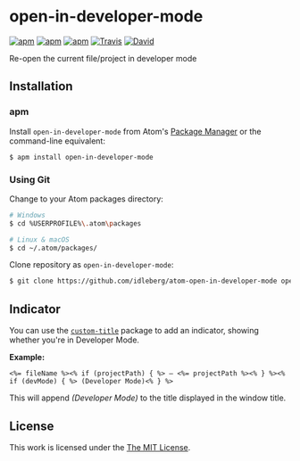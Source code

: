 # open-in-developer-mode

[![apm](https://img.shields.io/apm/l/open-in-developer-mode.svg?style=flat-square)](https://atom.io/packages/open-in-developer-mode)
[![apm](https://img.shields.io/apm/v/open-in-developer-mode.svg?style=flat-square)](https://atom.io/packages/open-in-developer-mode)
[![apm](https://img.shields.io/apm/dm/open-in-developer-mode.svg?style=flat-square)](https://atom.io/packages/open-in-developer-mode)
[![Travis](https://img.shields.io/travis/idleberg/atom-open-in-developer-mode.svg?style=flat-square)](https://travis-ci.org/idleberg/atom-open-in-developer-mode)
[![David](https://img.shields.io/david/dev/idleberg/atom-open-in-developer-mode.svg?style=flat-square)](https://david-dm.org/idleberg/atom-open-in-developer-mode?type=dev)

Re-open the current file/project in developer mode

## Installation

### apm

Install `open-in-developer-mode` from Atom's [Package Manager](http://flight-manual.atom.io/using-atom/sections/atom-packages/) or the command-line equivalent:

`$ apm install open-in-developer-mode`

### Using Git

Change to your Atom packages directory:

```bash
# Windows
$ cd %USERPROFILE%\.atom\packages

# Linux & macOS
$ cd ~/.atom/packages/
```

Clone repository as `open-in-developer-mode`:

```bash
$ git clone https://github.com/idleberg/atom-open-in-developer-mode open-in-developer-mode
```

## Indicator

You can use the [`custom-title`](https://atom.io/packages/custom-title) package to add an indicator, showing whether you're in Developer Mode.

**Example:** 

    <%= fileName %><% if (projectPath) { %> – <%= projectPath %><% } %><% if (devMode) { %> (Developer Mode)<% } %>

This will append *(Developer Mode)* to the title displayed in the window title.

## License

This work is licensed under the [The MIT License](LICENSE.md).
